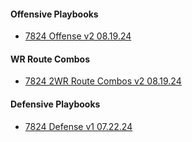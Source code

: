 #### Offensive Playbooks
- [7824 Offense v2 08.19.24](https://drive.google.com/file/d/1Um-bo91HJd7jWyoeOHL-KWedInnn_g_2/view?usp=drive_link)
#### WR Route Combos
- [7824 2WR Route Combos v2 08.19.24](https://drive.google.com/file/d/1lVM2j9oAtKSEycl2IsZZgDCdGxPIPFMX/view?usp=drive_link)
#### Defensive Playbooks
- [7824 Defense v1 07.22.24](https://drive.google.com/file/d/1N9nO9KD8x_qHEHhDkJUwEziuEkUTAnuL/view?usp=drive_link)


